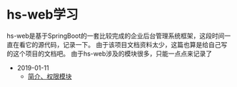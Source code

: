 # hs-web学习
hs-web是基于SpringBoot的一套比较完成的企业后台管理系统框架，这段时间一直在看它的源代码，记录一下。
由于该项目文档资料太少，这篇也算是给自己写的这个项目的文档吧。
由于hs-web涉及的模块很多，只能一点点来记录了

* 2019-01-11
    - [简介、权限模块](hs-web-authorization.md)

